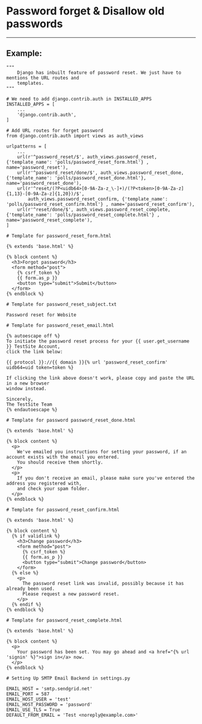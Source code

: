 # Password forget & Disallow old passwords
-------

## Example:


    """
    	Django has inbuilt feature of password reset. We just have to mentions the URL routes and
        templates.
    """

    # We need to add django.contrib.auth in INSTALLED_APPS
    INSTALLED_APPS = [
        ...
        'django.contrib.auth',
    ]

    # Add URL routes for forget password
    from django.contrib.auth import views as auth_views

    urlpatterns = [
        ...
        url(r'^password_reset/$', auth_views.password_reset, {'template_name': 'polls/password_reset_form.html'} , name='password_reset'),
        url(r'^password_reset/done/$', auth_views.password_reset_done, {'template_name': 'polls/password_reset_done.html'}, name='password_reset_done'),
        url(r'^reset/(?P<uidb64>[0-9A-Za-z_\-]+)/(?P<token>[0-9A-Za-z]{1,13}-[0-9A-Za-z]{1,20})/$',
            auth_views.password_reset_confirm, {'template_name': 'polls/password_reset_confirm.html'} , name='password_reset_confirm'),
        url(r'^reset/done/$', auth_views.password_reset_complete, {'template_name': 'polls/password_reset_complete.html'} , name='password_reset_complete'),    
    ]

    # Template for password_reset_form.html

    {% extends 'base.html' %}

    {% block content %}
      <h3>Forgot password</h3>
      <form method="post">
        {% csrf_token %}
        {{ form.as_p }}
        <button type="submit">Submit</button>
      </form>
    {% endblock %}

    # Template for password_reset_subject.txt

    Password reset for Website

    # Template for password_reset_email.html

    {% autoescape off %}
    To initiate the password reset process for your {{ user.get_username }} TestSite Account,
    click the link below:

    {{ protocol }}://{{ domain }}{% url 'password_reset_confirm' uidb64=uid token=token %}

    If clicking the link above doesn't work, please copy and paste the URL in a new browser
    window instead.

    Sincerely,
    The TestSite Team
    {% endautoescape %}
    
    # Template for password password_reset_done.html

    {% extends 'base.html' %}

    {% block content %}
      <p>
        We've emailed you instructions for setting your password, if an account exists with the email you entered.
        You should receive them shortly.
      </p>
      <p>
        If you don't receive an email, please make sure you've entered the address you registered with,
        and check your spam folder.
      </p>
    {% endblock %}

    # Template for password_reset_confirm.html

    {% extends 'base.html' %}

    {% block content %}
      {% if validlink %}
        <h3>Change password</h3>
        <form method="post">
          {% csrf_token %}
          {{ form.as_p }}
          <button type="submit">Change password</button>
        </form>
      {% else %}
        <p>
          The password reset link was invalid, possibly because it has already been used.
          Please request a new password reset.
        </p>
      {% endif %}
    {% endblock %}

    # Template for password_reset_complete.html

    {% extends 'base.html' %}

    {% block content %}
      <p>
        Your password has been set. You may go ahead and <a href="{% url 'signin' %}">sign in</a> now.
      </p>
    {% endblock %}

    # Setting Up SMTP Email Backend in settings.py

    EMAIL_HOST = 'smtp.sendgrid.net'
    EMAIL_PORT = 587
    EMAIL_HOST_USER = 'test'
    EMAIL_HOST_PASSWORD = 'password'
    EMAIL_USE_TLS = True
    DEFAULT_FROM_EMAIL = 'Test <noreply@example.com>'

